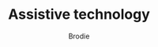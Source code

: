 ---
layout: post
title: Assistive technology
author: Brodie
section: patron-services
categories: [patron-services, brodie]
audience: ''
keywords: ''
goals: ''
actions: ''
---